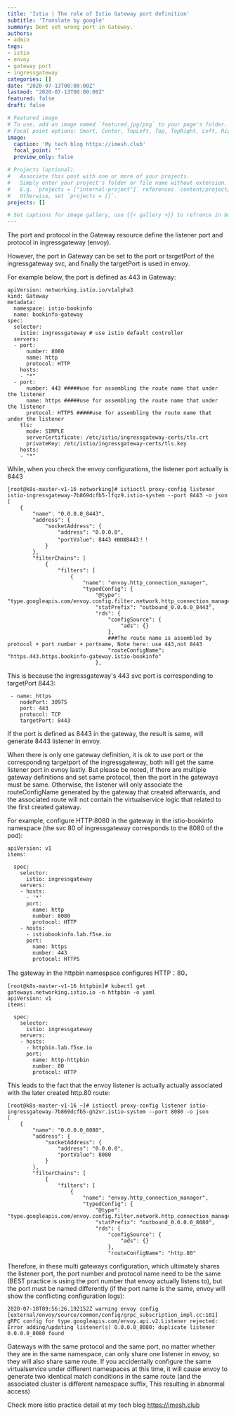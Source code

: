 ```yaml
---
title: 'Istio | The role of Istio Gateway port definition'
subtitle: 'Translate by google'
summary: Dont set wrong port in Gateway.
authors:
- admin
tags:
- istio
- envoy
- gateway port
- ingressgateway
categories: []
date: "2020-07-13T00:00:00Z"
lastmod: "2020-07-13T00:00:00Z"
featured: false
draft: false

# Featured image
# To use, add an image named `featured.jpg/png` to your page's folder.
# Focal point options: Smart, Center, TopLeft, Top, TopRight, Left, Right, BottomLeft, Bottom, BottomRight
image:
  caption: 'My tech blog https://imesh.club'
  focal_point: ""
  preview_only: false

# Projects (optional).
#   Associate this post with one or more of your projects.
#   Simply enter your project's folder or file name without extension.
#   E.g. `projects = ["internal-project"]` references `content/project/deep-learning/index.md`.
#   Otherwise, set `projects = []`.
projects: []

# Set captions for image gallery, use {{< gallery >}} to refrence in body.
---
```


The port and protocol in the Gateway resource define the listener port and protocol in ingressgateway (envoy).

However, the port in Gateway can be set to the port or targetPort of the ingressgateway svc, and finally the targetPort is used in envoy.

For example below, the port is defined as 443 in Gateway:

```
apiVersion: networking.istio.io/v1alpha3
kind: Gateway
metadata:
  namespace: istio-bookinfo
  name: bookinfo-gateway
spec:
  selector:
    istio: ingressgateway # use istio default controller
  servers:
  - port:
      number: 8080  
      name: http
      protocol: HTTP 
    hosts:
    - "*"
  - port:
      number: 443 #####use for assembling the route name that under the listener
      name: https #####use for assembling the route name that under the listener
      protocol: HTTPS #####use for assembling the route name that under the listener
    tls:
      mode: SIMPLE
      serverCertificate: /etc/istio/ingressgateway-certs/tls.crt
      privateKey: /etc/istio/ingressgateway-certs/tls.key
    hosts:
    - "*"
```

While, when you check the envoy configurations, the listener port actually is 8443

```
[root@k8s-master-v1-16 networking]# istioctl proxy-config listener istio-ingressgateway-7b869dcfb5-lfqz9.istio-system --port 8443 -o json
[
    {
        "name": "0.0.0.0_8443",
        "address": {
            "socketAddress": {
                "address": "0.0.0.0",
                "portValue": 8443 《《《《《8443！！
            }
        },
        "filterChains": [
            {
                "filters": [
                    {
                        "name": "envoy.http_connection_manager",
                        "typedConfig": {
                            "@type": "type.googleapis.com/envoy.config.filter.network.http_connection_manager.v2.HttpConnectionManager",
                            "statPrefix": "outbound_0.0.0.0_8443",
                            "rds": {
                                "configSource": {
                                    "ads": {}
                                },
                                ###The route name is assembled by protocol + port number + portname, Note here: use 443,not 8443
                                "routeConfigName": "https.443.https.bookinfo-gateway.istio-bookinfo"
                            },
```

This is because the ingressgateway's 443 svc port is corresponding to targetPort 8443:

```
 - name: https
    nodePort: 30975
    port: 443
    protocol: TCP
    targetPort: 8443
```
If the port is defined as 8443 in the gateway, the result is same, will generate 8443 listener in envoy.

When there is only one gateway definition, it is ok to use port or the corresponding targetport of the ingressgateway, both will get the same listener port in evnoy lastly. But please be noted, if there are multiple gateway definitions and set same protocol, then the port in the gateways must be same. Otherwise, the listener will only associate the routeConfigName generated by the gateway that created afterwards, and the associated route will not contain the virtualservice logic that related to the first created gateway.

For example, configure HTTP:8080 in the gateway in the istio-bookinfo namespace (the svc 80 of ingressgateway corresponds to the 8080 of the pod):

```
apiVersion: v1
items:
 
  spec:
    selector:
      istio: ingressgateway
    servers:
    - hosts:
      - '*'
      port:
        name: http
        number: 8080
        protocol: HTTP
    - hosts:
      - istiobookinfo.lab.f5se.io
      port:
        name: https
        number: 443
        protocol: HTTPS
```

The gateway in the httpbin namespace configures HTTP：80，
```
[root@k8s-master-v1-16 httpbin]# kubectl get gateways.networking.istio.io -n httpbin -o yaml
apiVersion: v1
items:
 
  spec:
    selector:
      istio: ingressgateway
    servers:
    - hosts:
      - httpbin.lab.f5se.io
      port:
        name: http-httpbin
        number: 80
        protocol: HTTP
```

This leads to the fact that the envoy listener is actually actually associated with the later created http.80 route:

```
[root@k8s-master-v1-16 ~]# istioctl proxy-config listener istio-ingressgateway-7b869dcfb5-gh2vr.istio-system --port 8080 -o json
[
    {
        "name": "0.0.0.0_8080",
        "address": {
            "socketAddress": {
                "address": "0.0.0.0",
                "portValue": 8080
            }
        },
        "filterChains": [
            {
                "filters": [
                    {
                        "name": "envoy.http_connection_manager",
                        "typedConfig": {
                            "@type": "type.googleapis.com/envoy.config.filter.network.http_connection_manager.v2.HttpConnectionManager",
                            "statPrefix": "outbound_0.0.0.0_8080",
                            "rds": {
                                "configSource": {
                                    "ads": {}
                                },
                                "routeConfigName": "http.80"
```

Therefore, in these multi gateways configuration, which ultimately shares the listener port, the port number and protocol name need to be the same (BEST practice is using the port number that envoy actually listens to), but the port must be named differently (if the port name is the same, envoy will show the conflicting configuration logs):

```
2020-07-10T09:56:26.192152Z	warning	envoy config	[external/envoy/source/common/config/grpc_subscription_impl.cc:101] gRPC config for type.googleapis.com/envoy.api.v2.Listener rejected: 
Error adding/updating listener(s) 0.0.0.0_8080: duplicate listener 0.0.0.0_8080 found
```

Gateways with the same protocol and the same port, no matter whether they are in the same namespace, can only share one listener in envoy, so they will also share same route. If you accidentally configure the same virtualservice under different namespaces at this time, it will cause envoy to generate two identical match conditions in the same route (and the associated cluster is different namespace suffix, This resulting in abnormal access)


Check more istio practice detail at my tech blog https://imesh.club